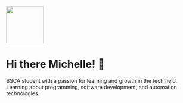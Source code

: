 
<img src="https://github.com/MichelleannArtiaga/MichelleannArtiaga/raw/main/giphy-unscreen.gif" width="100"/>


# Hi there Michelle! 👋

BSCA student with a passion for learning and growth in the tech field.  
Learning about programming, software development, and automation technologies.



